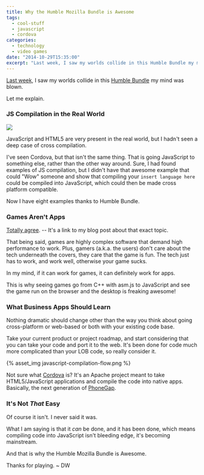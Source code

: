 ```yaml
---
title: Why the Humble Mozilla Bundle is Awesome
tags:
  - cool-stuff
  - javascript
  - cordova
categories:
  - technology
  - video games
date: "2014-10-29T15:35:00"
excerpt: "Last week, I saw my worlds collide in this Humble Bundle my mind was blown."
---
```


[Last week](http://www.davidwesst.com/humble-bundle-games-go-javascript/), I saw my worlds collide in this [Humble Bundle](https://www.humblebundle.com/?asmjs_bundle&amp;utm_source=Firefox&amp;utm_medium=Snippet1b&amp;utm_campaign=Humble%20Mozilla%20Bundle#asmjs_bundle-time-remaining) my mind was blown.

Let me explain.

### JS Compilation in the Real World

![](http://imgs.xkcd.com/comics/compiling.png)

JavaScript and HTML5 are very present in the real world, but I hadn't seen a deep case of cross compilation.

I've seen Cordova, but that isn't the same thing. That is going JavaScript to something else, rather than the other way around. Sure, I had found examples of JS compilation, but I didn't have that awesome example that could "Wow" someone and show that compiling your `insert language here` could be compiled into JavaScript, which could then be made cross platform compatible.

Now I have eight examples thanks to Humble Bundle.

### Games Aren't Apps

[Totally agree](http://www.davidwesst.com/the-difference-between-apps-and-games/). -- It's a link to my blog post about that exact topic.

That being said, games are highly complex software that demand high performance to work. Plus, gamers (a.k.a. the users) don't care about the tech underneath the covers, they care that the game is fun. The tech just has to work, and work well, otherwise your game sucks.

In my mind, if it can work for games, it can definitely work for apps.

This is why seeing games go from C++ with asm.js to JavaScript and see the game run on the browser and the desktop is freaking awesome!

### What Business Apps Should Learn

Nothing dramatic should change other than the way you think about going cross-platform or web-based or both with your existing code base.

Take your current product or project roadmap, and start considering that you can take your code and port it to the web. It's been done for code much more complicated than your LOB code, so really consider it.

{% asset_img javascript-compilation-flow.png %}

Not sure what [Cordova](http://cordova.apache.org/) is? It's an Apache project meant to take HTML5/JavaScript applications and compile the code into native apps. Basically, the next generation of [PhoneGap](http://phonegap.com/).

### It's Not _That_ Easy

Of course it isn't. I never said it was.

What I am saying is that it _can_ be done, and it has been done, which means compiling code into JavaScript isn't bleeding edge, it's becoming mainstream.

And that is why the Humble Mozilla Bundle is Awesome.

Thanks for playing. ~ DW